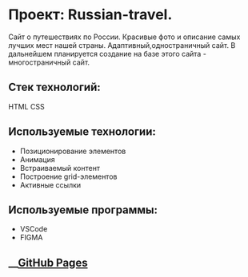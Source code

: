 
# Проект: Russian-travel.
Сайт о путешествиях по России.
Красивые фото и описание самых лучших мест нашей страны.
Адаптивный,одностраничный сайт.
В дальнейшем планируется создание на базе этого сайта - многостраничный сайт.

## Стек технологий:
 HTML CSS 

## Используемые технологии:

- Позиционирование элементов
- Анимация
- Встраиваемый контент
- Построение grid-элементов
- Активные ссылки

## Используемые программы:
- VSCode
- FIGMA

## __[GitHub Pages](https://AlexPozdniak.github.io/russian-travel/)